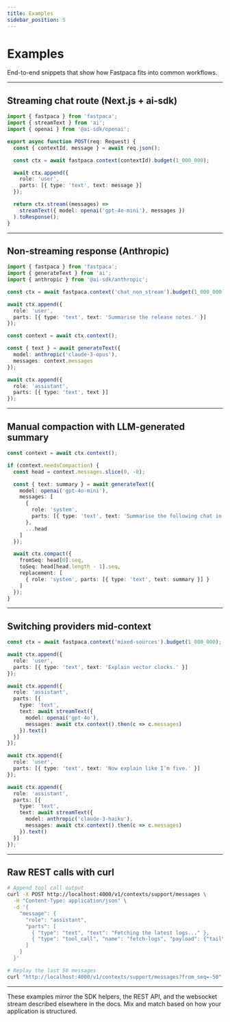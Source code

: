 ```yaml
---
title: Examples
sidebar_position: 5
---
```


# Examples

End-to-end snippets that show how Fastpaca fits into common workflows.

---

## Streaming chat route (Next.js + ai-sdk)

```typescript title="app/api/chat/route.ts"
import { fastpaca } from 'fastpaca';
import { streamText } from 'ai';
import { openai } from '@ai-sdk/openai';

export async function POST(req: Request) {
  const { contextId, message } = await req.json();

  const ctx = await fastpaca.context(contextId).budget(1_000_000);

  await ctx.append({
    role: 'user',
    parts: [{ type: 'text', text: message }]
  });

  return ctx.stream((messages) =>
    streamText({ model: openai('gpt-4o-mini'), messages })
  ).toResponse();
}
```

---

## Non-streaming response (Anthropic)

```typescript
import { fastpaca } from 'fastpaca';
import { generateText } from 'ai';
import { anthropic } from '@ai-sdk/anthropic';

const ctx = await fastpaca.context('chat_non_stream').budget(1_000_000);

await ctx.append({
  role: 'user',
  parts: [{ type: 'text', text: 'Summarise the release notes.' }]
});

const context = await ctx.context();

const { text } = await generateText({
  model: anthropic('claude-3-opus'),
  messages: context.messages
});

await ctx.append({
  role: 'assistant',
  parts: [{ type: 'text', text }]
});
```

---

## Manual compaction with LLM-generated summary

```typescript
const context = await ctx.context();

if (context.needsCompaction) {
  const head = context.messages.slice(0, -8);

  const { text: summary } = await generateText({
    model: openai('gpt-4o-mini'),
    messages: [
      {
        role: 'system',
        parts: [{ type: 'text', text: 'Summarise the following chat in one paragraph.' }]
      },
      ...head
    ]
  });

  await ctx.compact({
    fromSeq: head[0].seq,
    toSeq: head[head.length - 1].seq,
    replacement: [
      { role: 'system', parts: [{ type: 'text', text: summary }] }
    ]
  });
}
```

---

## Switching providers mid-context

```typescript
const ctx = await fastpaca.context('mixed-sources').budget(1_000_000);

await ctx.append({
  role: 'user',
  parts: [{ type: 'text', text: 'Explain vector clocks.' }]
});

await ctx.append({
  role: 'assistant',
  parts: [{
    type: 'text',
    text: await streamText({
      model: openai('gpt-4o'),
      messages: await ctx.context().then(c => c.messages)
    }).text()
  }]
});

await ctx.append({
  role: 'user',
  parts: [{ type: 'text', text: 'Now explain like I’m five.' }]
});

await ctx.append({
  role: 'assistant',
  parts: [{
    type: 'text',
    text: await streamText({
      model: anthropic('claude-3-haiku'),
      messages: await ctx.context().then(c => c.messages)
    }).text()
  }]
});
```

---

## Raw REST calls with curl

```bash
# Append tool call output
curl -X POST http://localhost:4000/v1/contexts/support/messages \
  -H "Content-Type: application/json" \
  -d '{
    "message": {
      "role": "assistant",
      "parts": [
        { "type": "text", "text": "Fetching the latest logs..." },
        { "type": "tool_call", "name": "fetch-logs", "payload": {"tail": 200} }
      ]
    }
  }'
```

```bash
# Replay the last 50 messages
curl "http://localhost:4000/v1/contexts/support/messages?from_seq=-50"
```

---

These examples mirror the SDK helpers, the REST API, and the websocket stream described elsewhere in the docs. Mix and match based on how your application is structured.
